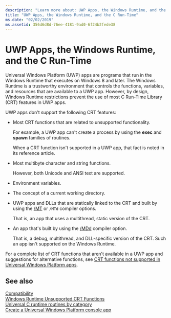 ```yaml
---
description: "Learn more about: UWP Apps, the Windows Runtime, and the C Run-Time"
title: "UWP Apps, the Windows Runtime, and the C Run-Time"
ms.date: "02/02/2019"
ms.assetid: 356d6d8d-76ee-4181-9ad0-6f24b2fede38
---
```

# UWP Apps, the Windows Runtime, and the C Run-Time

Universal Windows Platform (UWP) apps are programs that run in the Windows Runtime that executes on Windows 8 and later. The Windows Runtime is a trustworthy environment that controls the functions, variables, and resources that are available to a UWP app. However, by design, Windows Runtime restrictions prevent the use of most C Run-Time Library (CRT) features in UWP apps.

UWP apps don't support the following CRT features:

- Most CRT functions that are related to unsupported functionality.

   For example, a UWP app can't create a process by using the **exec** and **spawn** families of routines.

   When a CRT function isn't supported in a UWP app, that fact is noted in its reference article.

- Most multibyte character and string functions.

   However, both Unicode and ANSI text are supported.

- Environment variables.

- The concept of a current working directory.

- UWP apps and DLLs that are statically linked to the CRT and built by using the [/MT](../build/reference/md-mt-ld-use-run-time-library.md) or `/MTd` compiler options.

   That is, an app that uses a multithread, static version of the CRT.

- An app that's built by using the [/MDd](../build/reference/md-mt-ld-use-run-time-library.md) compiler option.

   That is, a debug, multithread, and DLL-specific version of the CRT. Such an app isn't supported on the Windows Runtime.

For a complete list of CRT functions that aren't available in a UWP app and suggestions for alternative functions, see [CRT functions not supported in Universal Windows Platform apps](../cppcx/crt-functions-not-supported-in-universal-windows-platform-apps.md).

## See also

[Compatibility](../c-runtime-library/compatibility.md)<br/>
[Windows Runtime Unsupported CRT Functions](../c-runtime-library/windows-runtime-unsupported-crt-functions.md)<br/>
[Universal C runtime routines by category](../c-runtime-library/run-time-routines-by-category.md)<br/>
[Create a Universal Windows Platform console app](/windows/uwp/launch-resume/console-uwp)
